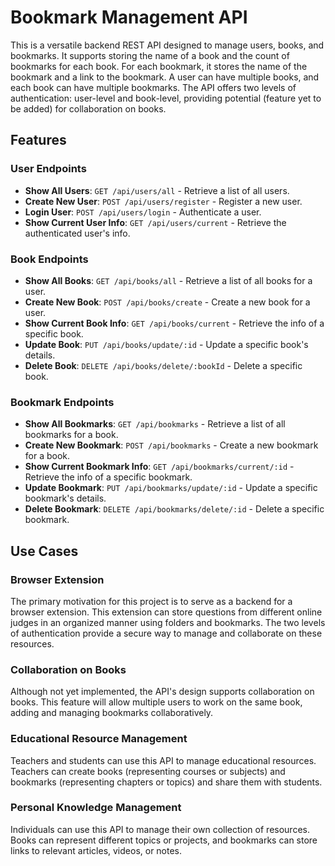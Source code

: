 # Bookmark Management API

This is a versatile backend REST API designed to manage users, books, and bookmarks. It supports storing the name of a book and the count of bookmarks for each book. For each bookmark, it stores the name of the bookmark and a link to the bookmark. A user can have multiple books, and each book can have multiple bookmarks. The API offers two levels of authentication: user-level and book-level, providing potential (feature yet to be added) for collaboration on books.

## Features

### User Endpoints
- **Show All Users**: `GET /api/users/all` - Retrieve a list of all users.
- **Create New User**: `POST /api/users/register` - Register a new user.
- **Login User**: `POST /api/users/login` - Authenticate a user.
- **Show Current User Info**: `GET /api/users/current` - Retrieve the authenticated user's info.

### Book Endpoints
- **Show All Books**: `GET /api/books/all` - Retrieve a list of all books for a user.
- **Create New Book**: `POST /api/books/create` - Create a new book for a user.
- **Show Current Book Info**: `GET /api/books/current` - Retrieve the info of a specific book.
- **Update Book**: `PUT /api/books/update/:id` - Update a specific book's details.
- **Delete Book**: `DELETE /api/books/delete/:bookId` - Delete a specific book.

### Bookmark Endpoints
- **Show All Bookmarks**: `GET /api/bookmarks` - Retrieve a list of all bookmarks for a book.
- **Create New Bookmark**: `POST /api/bookmarks` - Create a new bookmark for a book.
- **Show Current Bookmark Info**: `GET /api/bookmarks/current/:id` - Retrieve the info of a specific bookmark.
- **Update Bookmark**: `PUT /api/bookmarks/update/:id` - Update a specific bookmark's details.
- **Delete Bookmark**: `DELETE /api/bookmarks/delete/:id` - Delete a specific bookmark.

## Use Cases

### Browser Extension
The primary motivation for this project is to serve as a backend for a browser extension. This extension can store questions from different online judges in an organized manner using folders and bookmarks. The two levels of authentication provide a secure way to manage and collaborate on these resources.

### Collaboration on Books
Although not yet implemented, the API's design supports collaboration on books. This feature will allow multiple users to work on the same book, adding and managing bookmarks collaboratively.

### Educational Resource Management
Teachers and students can use this API to manage educational resources. Teachers can create books (representing courses or subjects) and bookmarks (representing chapters or topics) and share them with students.

### Personal Knowledge Management
Individuals can use this API to manage their own collection of resources. Books can represent different topics or projects, and bookmarks can store links to relevant articles, videos, or notes.